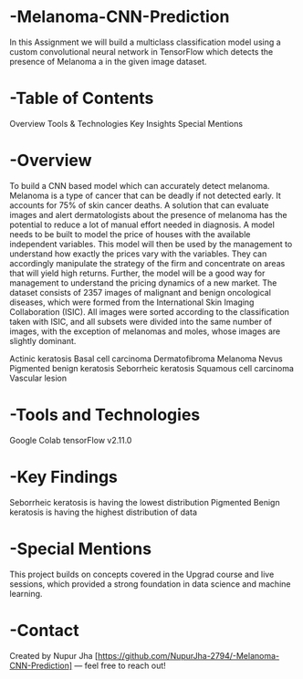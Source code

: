 # -Melanoma-CNN-Prediction
In this Assignment we will build a multiclass classification model using a custom convolutional neural network in TensorFlow which detects the presence of Melanoma  a in the given image dataset.

# -Table of Contents
Overview Tools & Technologies Key Insights Special Mentions

# -Overview
To build a CNN based model which can accurately detect melanoma. Melanoma is a type of cancer that can be deadly if not detected early. It accounts for 75% of skin cancer deaths. A solution that can evaluate images and alert dermatologists about the presence of melanoma has the potential to reduce a lot of manual effort needed in diagnosis.
A model needs to be built to model the price of houses with the available independent variables. This model will then be used by the management to understand how exactly the prices vary with the variables. They can accordingly manipulate the strategy of the firm and concentrate on areas that will yield high returns. Further, the model will be a good way for management to understand the pricing dynamics of a new market.
The dataset consists of 2357 images of malignant and benign oncological diseases, which were formed from the International Skin Imaging Collaboration (ISIC). All images were sorted according to the classification taken with ISIC, and all subsets were divided into the same number of images, with the exception of melanomas and moles, whose images are slightly dominant.

Actinic keratosis
Basal cell carcinoma
Dermatofibroma
Melanoma
Nevus
Pigmented benign keratosis
Seborrheic keratosis
Squamous cell carcinoma
Vascular lesion

# -Tools and Technologies
Google Colab
tensorFlow v2.11.0

# -Key Findings
Seborrheic keratosis is having the lowest distribution
Pigmented Benign keratosis is having the highest distribution of data

# -Special Mentions
This project builds on concepts covered in the Upgrad course and live sessions, which provided a strong foundation in data science and machine learning.

# -Contact
Created by Nupur Jha [https://github.com/NupurJha-2794/-Melanoma-CNN-Prediction] — feel free to reach out!
